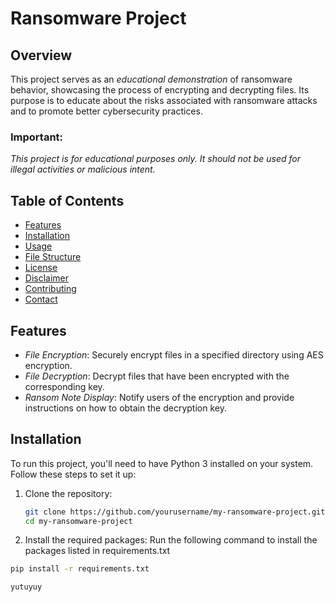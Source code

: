 # Ransomware Project
## Overview
This project serves as an *educational demonstration* of ransomware behavior, showcasing the process of encrypting and decrypting files. Its purpose is to educate about the risks associated with ransomware attacks and to promote better cybersecurity practices.

### Important: 
*This project is for educational purposes only. It should not be used for illegal activities or malicious intent.*

## Table of Contents
- [Features](#features)
- [Installation](#installation)
- [Usage](#usage)
- [File Structure](#file-structure)
- [License](#license)
- [Disclaimer](#disclaimer)
- [Contributing](#contributing)
- [Contact](#contact)

## Features
- *File Encryption*: Securely encrypt files in a specified directory using AES encryption.
- *File Decryption*: Decrypt files that have been encrypted with the corresponding key.
- *Ransom Note Display*: Notify users of the encryption and provide instructions on how to obtain the decryption key.

## Installation
To run this project, you'll need to have Python 3 installed on your system. Follow these steps to set it up:

1. Clone the repository:
   ```bash
   git clone https://github.com/yourusername/my-ransomware-project.git
   cd my-ransomware-project
   
 2. Install the required packages:
  Run the following command to install the packages listed in requirements.txt
  ```bash
  pip install -r requirements.txt

yutuyuy

